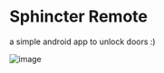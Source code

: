 Sphincter Remote
================

a simple android app to unlock doors :)

![image](http://files.michiwend.com/sphincter_remote_screenshot.png)
